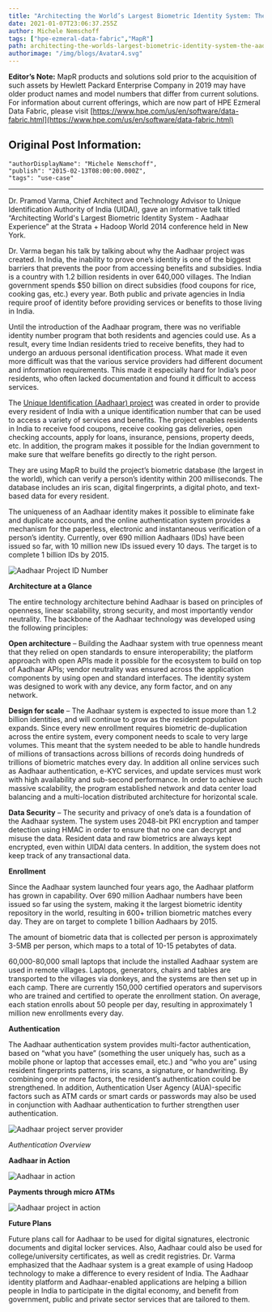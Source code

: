 ```yaml
---
title: "Architecting the World’s Largest Biometric Identity System: The Aadhaar Experience"
date: 2021-01-07T23:06:37.255Z
author: Michele Nemschoff 
tags: ["hpe-ezmeral-data-fabric","MapR"]
path: architecting-the-worlds-largest-biometric-identity-system-the-aadhaar-ex
authorimage: "/img/blogs/Avatar4.svg"
---
```

**Editor’s Note:** MapR products and solutions sold prior to the acquisition of such assets by Hewlett Packard Enterprise Company in 2019 may have older product names and model numbers that differ from current solutions. For information about current offerings, which are now part of HPE Ezmeral Data Fabric, please visit [https://www.hpe.com/us/en/software/data-fabric.html](https://www.hpe.com/us/en/software/data-fabric.html)

## Original Post Information:

```
"authorDisplayName": "Michele Nemschoff",
"publish": "2015-02-13T08:00:00.000Z",
"tags": "use-case"
```
---
Dr. Pramod Varma, Chief Architect and Technology Advisor to Unique Identification Authority of India (UIDAI), gave an informative talk titled “Architecting World's Largest Biometric Identity System - Aadhaar Experience” at the Strata + Hadoop World 2014 conference held in New York.

Dr. Varma began his talk by talking about why the Aadhaar project was created. In India, the inability to prove one’s identity is one of the biggest barriers that prevents the poor from accessing benefits and subsidies. India is a country with 1.2 billion residents in over 640,000 villages. The Indian government spends $50 billion on direct subsidies (food coupons for rice, cooking gas, etc.) every year. Both public and private agencies in India require proof of identity before providing services or benefits to those living in India.

Until the introduction of the Aadhaar program, there was no verifiable identity number program that both residents and agencies could use. As a result, every time Indian residents tried to receive benefits, they had to undergo an arduous personal identification process. What made it even more difficult was that the various service providers had different document and information requirements. This made it especially hard for India’s poor residents, who often lacked documentation and found it difficult to access services.

The <a target='\_blank'  href='http://en.wikipedia.org/wiki/Unique_Identification_Authority_of_India'><u>Unique Identification (Aadhaar) project</u></a> was created in order to provide every resident of India with a unique identification number that can be used to access a variety of services and benefits. The project enables residents in India to receive food coupons, receive cooking gas deliveries, open checking accounts, apply for loans, insurance, pensions, property deeds, etc. In addition, the program makes it possible for the Indian government to make sure that welfare benefits go directly to the right person.

They are using MapR to build the project’s biometric database (the largest in the world), which can verify a person’s identity within 200 milliseconds. The database includes an iris scan, digital fingerprints, a digital photo, and text-based data for every resident.

The uniqueness of an Aadhaar identity makes it possible to eliminate fake and duplicate accounts, and the online authentication system provides a mechanism for the paperless, electronic and instantaneous verification of a person’s identity. Currently, over 690 million Aadhaars (IDs) have been issued so far, with 10 million new IDs issued every 10 days. The target is to complete 1 billion IDs by 2015.

![Aadhaar Project ID Number](https://hpe-developer-portal.s3.amazonaws.com/uploads/media/2020/12/aadhaar-number-id-1610061218903.png)

**Architecture at a Glance**

The entire technology architecture behind Aadhaar is based on principles of openness, linear scalability, strong security, and most importantly vendor neutrality. The backbone of the Aadhaar technology was developed using the following principles:

**Open architecture** – Building the Aadhaar system with true openness meant that they relied on open standards to ensure interoperability; the platform approach with open APIs made it possible for the ecosystem to build on top of Aadhaar APIs; vendor neutrality was ensured across the application components by using open and standard interfaces. The identity system was designed to work with any device, any form factor, and on any network.

**Design for scale** – The Aadhaar system is expected to issue more than 1.2 billion identities, and will continue to grow as the resident population expands. Since every new enrollment requires biometric de-duplication across the entire system, every component needs to scale to very large volumes. This meant that the system needed to be able to handle hundreds of millions of transactions across billions of records doing hundreds of trillions of biometric matches every day. In addition all online services such as Aadhaar authentication, e-KYC services, and update services must work with high availability and sub-second performance. In order to achieve such massive scalability, the program established network and data center load balancing and a multi-location distributed architecture for horizontal scale.

**Data Security** – The security and privacy of one’s data is a foundation of the Aadhaar system. The system uses 2048-bit PKI encryption and tamper detection using HMAC in order to ensure that no one can decrypt and misuse the data. Resident data and raw biometrics are always kept encrypted, even within UIDAI data centers. In addition, the system does not keep track of any transactional data.

**Enrollment**

Since the Aadhaar system launched four years ago, the Aadhaar platform has grown in capability. Over 690 million Aadhaar numbers have been issued so far using the system, making it the largest biometric identity repository in the world, resulting in 600+ trillion biometric matches every day. They are on target to complete 1 billion Aadhaars by 2015.

The amount of biometric data that is collected per person is approximately 3-5MB per person, which maps to a total of 10-15 petabytes of data.

60,000-80,000 small laptops that include the installed Aadhaar system are used in remote villages. Laptops, generators, chairs and tables are transported to the villages via donkeys, and the systems are then set up in each camp. There are currently 150,000 certified operators and supervisors who are trained and certified to operate the enrollment station. On average, each station enrolls about 50 people per day, resulting in approximately 1 million new enrollments every day.

**Authentication**

The Aadhaar authentication system provides multi-factor authentication, based on “what you have” (something the user uniquely has, such as a mobile phone or laptop that accesses email, etc.) and “who you are” using resident fingerprints patterns, iris scans, a signature, or handwriting. By combining one or more factors, the resident’s authentication could be strengthened. In addition, Authentication User Agency (AUA)-specific factors such as ATM cards or smart cards or passwords may also be used in conjunction with Aadhaar authentication to further strengthen user authentication.

![Aadhaar project server provider](https://hpe-developer-portal.s3.amazonaws.com/uploads/media/2020/12/aadhaar-project-server-provider-1610061236041.png)

_Authentication Overview_

**Aadhaar in Action**

![Aadhaar in action](https://hpe-developer-portal.s3.amazonaws.com/uploads/media/2020/12/aadhaar-action-1-1610061249888.png)

**Payments through micro ATMs**

![Aadhaar project in action](https://hpe-developer-portal.s3.amazonaws.com/uploads/media/2020/12/aadhaar-action-2-1610061264885.png)

**Future Plans**

Future plans call for Aadhaar to be used for digital signatures, electronic documents and digital locker services. Also, Aadhaar could also be used for college/university certificates, as well as credit registries. Dr. Varma emphasized that the Aadhaar system is a great example of using Hadoop technology to make a difference to every resident of India. The Aadhaar identity platform and Aadhaar-enabled applications are helping a billion people in India to participate in the digital economy, and benefit from government, public and private sector services that are tailored to them.